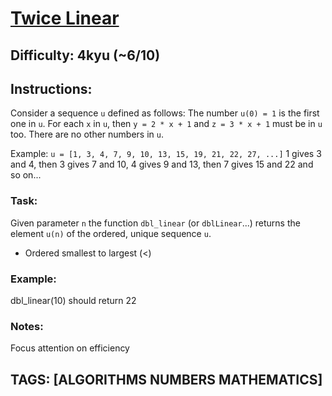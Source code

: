# [Twice Linear](https://www.codewars.com/kata/5672682212c8ecf83e000050)
## Difficulty: 4kyu (~6/10)
## Instructions:

  Consider a sequence `u` defined as follows:
    The number `u(0) = 1` is the first one in `u`.
    For each `x` in `u`, then `y = 2 * x + 1` and `z = 3 * x + 1` must be in `u` too.
    There are no other numbers in `u`.

 Example:
    `u = [1, 3, 4, 7, 9, 10, 13, 15, 19, 21, 22, 27, ...]`
    1 gives 3 and 4, then 3 gives 7 and 10, 4 gives 9 and 13, then 7 gives 15 and 22 and so on...

### Task:
  Given parameter `n` the function `dbl_linear` (or `dblLinear`...) returns the element `u(n)` of the ordered, unique sequence `u`.
  - Ordered smallest to largest (<)

### Example:
  dbl_linear(10) should return 22

### Notes:
  Focus attention on efficiency

## TAGS: [ALGORITHMS NUMBERS MATHEMATICS]
